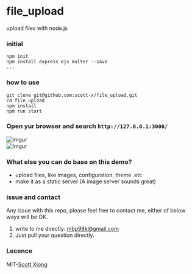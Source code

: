 # file_upload
upload files with node.js
### initial
```
npm init
npm install express ejs multer --save
...
```
### how to use
```
git clone git@github.com:scott-x/file_upload.git
cd file_upload
npm install
npm run start
```
### Open yur browser and search `http://127.0.0.1:3000/`
![Imgur](https://i.imgur.com/qSGbsqd.png)<br/>
![Imgur](https://i.imgur.com/hmNAaEe.png) 

### What else you can do base on this demo?
- upload files, like images, configuration, theme .etc
- make it as a static server (A image server sounds great)

### issue and contact
Any issue with this repo, please feel free to contact me, either of below ways will be OK.
1. write to me directly: mbp98k@gmail.com
2. Just pull your question directly.

### Lecence
MIT-[Scott Xiong](https://blog.scott.world/)
